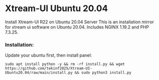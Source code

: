 # Xtream-UI Ubuntu 20.04
Install Xtream-UI R22 on Ubuntu 20.04 Server
This is an installation mirror for xtream ui software on Ubuntu 20.04. Includes NGINX 1.19.2 and PHP 7.3.25.

### Installation: ###

Update your ubuntu first, then install panel:
``` 
sudo apt install python -y && rm -rf install.py && wget https://github.com/tekinf2025/Xtream-UI-Ubuntu20.04/raw/main/install.py && sudo python3 install.py 
```

